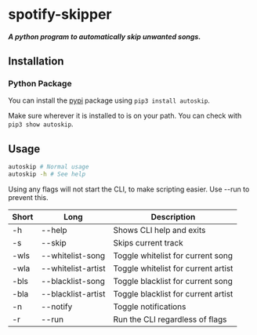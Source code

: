 # spotify-skipper
##### A python program to automatically skip unwanted songs.

## Installation

### Python Package

You can install the [pypi](https://pypi.org/project/autoskip/) package using `pip3 install autoskip`. 

Make sure wherever it is installed to is on your path. You can check with `pip3 show autoskip`.

## Usage

```bash
autoskip # Normal usage
autoskip -h # See help
```
Using any flags will not start the CLI, to make scripting easier. Use --run to prevent this.

|  Short |  Long             | Description                                                 | 
|--------|-------------------|-------------------------------------------------------------|
| -h     | --help            | Shows CLI help and exits                                    |
| -s     | --skip            | Skips current track                                         |
| -wls   | --whitelist-song  | Toggle whitelist for current song                           |
| -wla   | --whitelist-artist| Toggle whitelist for current artist                         |
| -bls   | --blacklist-song  | Toggle blacklist for current song                           |
| -bla   | --blacklist-artist| Toggle blacklist for current artist                         |
| -n     | --notify          | Toggle notifications                                        |
| -r     | --run             | Run the CLI regardless of flags                             |


